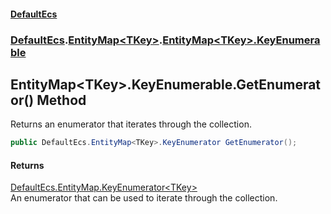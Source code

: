 #### [DefaultEcs](./index.md 'index')
### [DefaultEcs](./DefaultEcs.md 'DefaultEcs').[EntityMap&lt;TKey&gt;](./DefaultEcs-EntityMap-TKey-.md 'DefaultEcs.EntityMap&lt;TKey&gt;').[EntityMap&lt;TKey&gt;.KeyEnumerable](./DefaultEcs-EntityMap-TKey--KeyEnumerable.md 'DefaultEcs.EntityMap&lt;TKey&gt;.KeyEnumerable')
## EntityMap&lt;TKey&gt;.KeyEnumerable.GetEnumerator() Method
Returns an enumerator that iterates through the collection.  
```csharp
public DefaultEcs.EntityMap<TKey>.KeyEnumerator GetEnumerator();
```
#### Returns
[DefaultEcs.EntityMap.KeyEnumerator&lt;](./DefaultEcs-EntityMap-TKey--KeyEnumerator.md 'DefaultEcs.EntityMap&lt;TKey&gt;.KeyEnumerator')[TKey](./DefaultEcs-EntityMap-TKey--KeyEnumerable.md#DefaultEcs-EntityMap-TKey--KeyEnumerable-TKey 'DefaultEcs.EntityMap&lt;TKey&gt;.KeyEnumerable.TKey')[&gt;](./DefaultEcs-EntityMap-TKey--KeyEnumerator.md 'DefaultEcs.EntityMap&lt;TKey&gt;.KeyEnumerator')  
An enumerator that can be used to iterate through the collection.  
